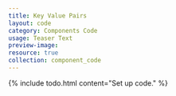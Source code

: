 ```yaml
---
title: Key Value Pairs
layout: code
category: Components Code
usage: Teaser Text
preview-image:
resource: true
collection: component_code
---
```


{% include todo.html content="Set up code." %}
